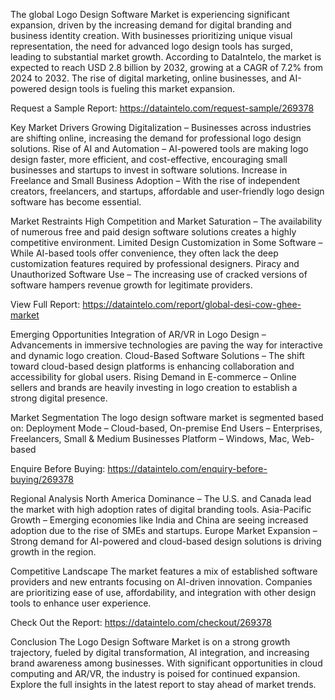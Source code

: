 The global Logo Design Software Market is experiencing significant expansion, driven by the increasing demand for digital branding and business identity creation. With businesses prioritizing unique visual representation, the need for advanced logo design tools has surged, leading to substantial market growth.
According to DataIntelo, the market is expected to reach USD 2.8 billion by 2032, growing at a CAGR of 7.2% from 2024 to 2032. The rise of digital marketing, online businesses, and AI-powered design tools is fueling this market expansion.

Request a Sample Report: https://dataintelo.com/request-sample/269378

Key Market Drivers
Growing Digitalization – Businesses across industries are shifting online, increasing the demand for professional logo design solutions.
Rise of AI and Automation – AI-powered tools are making logo design faster, more efficient, and cost-effective, encouraging small businesses and startups to invest in software solutions.
Increase in Freelance and Small Business Adoption – With the rise of independent creators, freelancers, and startups, affordable and user-friendly logo design software has become essential.

Market Restraints
High Competition and Market Saturation – The availability of numerous free and paid design software solutions creates a highly competitive environment.
Limited Design Customization in Some Software – While AI-based tools offer convenience, they often lack the deep customization features required by professional designers.
Piracy and Unauthorized Software Use – The increasing use of cracked versions of software hampers revenue growth for legitimate providers.

View Full Report: https://dataintelo.com/report/global-desi-cow-ghee-market

Emerging Opportunities
Integration of AR/VR in Logo Design – Advancements in immersive technologies are paving the way for interactive and dynamic logo creation.
Cloud-Based Software Solutions – The shift toward cloud-based design platforms is enhancing collaboration and accessibility for global users.
Rising Demand in E-commerce – Online sellers and brands are heavily investing in logo creation to establish a strong digital presence.

Market Segmentation
The logo design software market is segmented based on:
Deployment Mode – Cloud-based, On-premise
End Users – Enterprises, Freelancers, Small & Medium Businesses
Platform – Windows, Mac, Web-based

Enquire Before Buying: https://dataintelo.com/enquiry-before-buying/269378

Regional Analysis
North America Dominance – The U.S. and Canada lead the market with high adoption rates of digital branding tools.
Asia-Pacific Growth – Emerging economies like India and China are seeing increased adoption due to the rise of SMEs and startups.
Europe Market Expansion – Strong demand for AI-powered and cloud-based design solutions is driving growth in the region.

Competitive Landscape
The market features a mix of established software providers and new entrants focusing on AI-driven innovation. Companies are prioritizing ease of use, affordability, and integration with other design tools to enhance user experience.

Check Out the Report: https://dataintelo.com/checkout/269378

Conclusion
The Logo Design Software Market is on a strong growth trajectory, fueled by digital transformation, AI integration, and increasing brand awareness among businesses. With significant opportunities in cloud computing and AR/VR, the industry is poised for continued expansion. Explore the full insights in the latest report to stay ahead of market trends.
 


